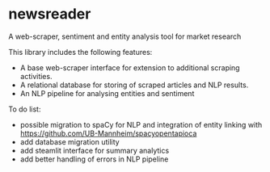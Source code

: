# newsreader
A web-scraper, sentiment and entity analysis tool for market research

This library includes the following features:
- A base web-scraper interface for extension to additional scraping activities.
- A relational database for storing of scraped articles and NLP results.
- An NLP pipeline for analysing entities and sentiment

To do list:
- possible migration to spaCy for NLP and integration of entity linking with https://github.com/UB-Mannheim/spacyopentapioca
- add database migration utility
- add steamlit interface for summary analytics
- add better handling of errors in NLP pipeline